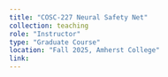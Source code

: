 ```yaml
---
title: "COSC-227 Neural Safety Net"
collection: teaching
role: "Instructor"
type: "Graduate Course"
location: "Fall 2025, Amherst College"
link:
---
```

